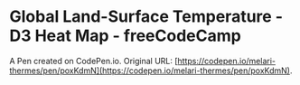 # Global Land-Surface Temperature - D3 Heat Map - freeCodeCamp

A Pen created on CodePen.io. Original URL: [https://codepen.io/melari-thermes/pen/poxKdmN](https://codepen.io/melari-thermes/pen/poxKdmN).

